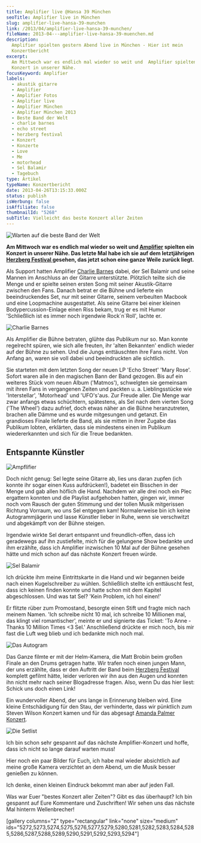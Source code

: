 ```yaml
---
title: Amplifier live @Hansa 39 München
seoTitle: Amplifier live in München
slug: amplifier-live-hansa-39-munchen
link: /2013/04/amplifier-live-hansa-39-munchen/
fileName: 2013-04---amplifier-live-hansa-39-muenchen.md
description:
  Amplifier spielten gestern Abend live in München - Hier ist mein
  Konzertbericht
excerpt:
  Am Mittwoch war es endlich mal wieder so weit und  Amplifier spielten ein
  Konzert in unserer Nähe.
focusKeyword: Amplifier
labels:
  - akustik gitarre
  - Amplifier
  - Amplifier Fotos
  - Amplifier live
  - Amplifier München
  - Amplifier München 2013
  - Beste Band der Welt
  - charlie barnes
  - echo street
  - herzberg festival
  - Konzert
  - Konzerte
  - Love
  - Me
  - motorhead
  - Sel Balamir
  - Tagebuch
type: Artikel
typeName: Konzertbericht
date: 2013-04-26T13:15:33.000Z
status: publish
isWerbung: false
isAffiliate: false
thumbnailId: "5268"
subTitle: Vielleicht das beste Konzert aller Zeiten
---
```


![Warten auf die beste Band der Welt](http://cardamonchai.files.wordpress.com/2013/04/img_4521.png?w=300 "Warten auf die beste Band der Welt")

<strong>Am Mittwoch war es endlich mal wieder so weit und
<a title="Amplifier" href="http://www.amplifiertheband.com" target="_blank" rel="noopener">Amplifier</a>
spielten ein Konzert in unserer Nähe. Das letzte Mal habe ich sie auf dem
letztjährigen
<a title="Herzberg" href="//2012/08/02/burg-herzberg-festival-2012/" target="_blank" rel="noopener">Herzberg
Festival </a>gesehen, das jetzt schon eine ganze Weile zurück liegt. </strong>

Als Support hatten Amplifier
<a title="Charlie Barnes" href="http://charliebarnes.bandcamp.com" target="_blank" rel="noopener">Charlie
Barnes</a> dabei, der Sel Balamir und seine Mannen im Anschluss an der Gitarre
unterstützte. Plötzlich teilte sich die Menge und er spielte seinen ersten Song
mit seiner Akustik-Gitarre zwischen den Fans. Danach betrat er die Bühne und
lieferte ein beeindruckendes Set, nur mit seiner Gitarre, seinem verbeulten
Macbook und eine Loopmachine ausgestattet. Als seine Gitarre bei einer kleinen
Bodypercussion-Einlage einen Riss bekam, trug er es mit Humor 'Schließlich ist
es immer noch irgendwie Rock´n`Roll', lachte er.

![Charlie Barnes](http://cardamonchai.files.wordpress.com/2013/04/img_4525.jpg?w=300 '<a href="http://cardamonchai.files.wordpress.com/2013/04/img_4525.jpg"> </a> Charlie Barnes')

Als Amplifier die Bühne betraten, glühte das Publikum nur so. Man konnte
regelrecht spüren, wie sich alle freuten, ihr 'alten Bekannten' endlich wieder
auf der Bühne zu sehen. Und die Jungs enttäuschten ihre Fans nicht. Von Anfang
an, waren sie voll dabei und beeindruckten alle sichtlich.

Sie starteten mit dem letzten Song der neuen LP 'Echo Street' 'Mary Rose'.
Sofort waren alle in den magischen Bann der Band gezogen. Bis auf ein weiteres
Stück vom neuen Album ('Matmos'), schwelgten sie gemeinsam mit ihren Fans in
vergangenen Zeiten und packten u. a. Lieblingsstücke wie 'Interstellar',
'Motorhead' und 'UFO's'aus. Zur Freude aller. Die Menge war zwar anfangs etwas
schüchtern, spätestens, als Sel nach dem vierten Song ('The Wheel') dazu
aufrief, doch etwas näher an die Bühne heranzutreten, brachen alle Dämme und es
wurde mitgesungen und getanzt. Ein grandioses Finale lieferte die Band, als sie
mitten in ihrer Zugabe das Publikum lobten, erklärten, dass sie mindestens einen
im Publikum wiedererkannten und sich für die Treue bedankten.

## Entspannte Künstler

![Ampflifier](http://cardamonchai.files.wordpress.com/2013/04/img_4526.jpg?w=300 '<a href="http://cardamonchai.files.wordpress.com/2013/04/img_4526.jpg"> </a> Ampflifier')

Doch nicht genug: Sel legte seine Gitarre ab, lies uns daran zupfen (ich konnte
ihr sogar einen Kuss aufdrücken!), badetet ein Bisschen in der Menge und gab
allen höflich die Hand. Nachdem wir alle drei noch ein Plec ergattern konnten
und die Playlist aufgehoben hatten, gingen wir, immer noch vom Rausch der guten
Stimmung und der tollen Musik mitgerissen Richtung Vorraum, wo uns Sel entgegen
kam! Normalerweise bin ich keine Autogrammjägerin und lasse Künstler lieber in
Ruhe, wenn sie verschwitzt und abgekämpft von der Bühne steigen.

Irgendwie wirkte Sel derart entspannt und freundlich-offen, dass ich geradewegs
auf ihn zustiefelte, mich für die gelungene Show bedankte und ihm erzählte, dass
ich Amplifier inzwischen 10 Mal auf der Bühne gesehen hätte und mich schon auf
das nächste Konzert freuen würde.

![Sel Balamir](http://cardamonchai.files.wordpress.com/2013/04/img_4578.jpg?w=300 '<a href="http://cardamonchai.files.wordpress.com/2013/04/img_4578.jpg"> </a> Sel Balamir')

Ich drückte ihm meine Eintrittskarte in die Hand und wir begannen beide nach
einen Kugelschreiber zu wühlen. Schließlich stellte ich enttäuscht fest, dass
ich keinen finden konnte und hatte schon mit dem Kapitel abgeschlossen. Und was
tat Sel? 'Kein Problem, ich hol einen!'

Er flitzte rüber zum Promostand, besorgte einen Stift und fragte mich nach
meinem Namen. 'Ich schreibe nicht 10 mal, ich schreibe 10 Millionen mal, das
klingt viel romantischer', meinte er und signierte das Ticket: 'To Anne - Thanks
10 Million Times &lt;3 Sel.' Anschließend drückte er mich noch, bis mir fast die
Luft weg blieb und ich bedankte mich noch mal.

![Das Autogram](http://cardamonchai.files.wordpress.com/2013/04/img_4580.jpg?w=300 '<a href="http://cardamonchai.files.wordpress.com/2013/04/img_4580.jpg"> </a> Das Autogram')

Das Ganze filmte er mit der Helm-Kamera, die Matt Brobin beim großen Finale an
den Drums getragen hatte. Wir trafen noch einen jungen Mann, der uns erzählte,
dass er den Auftritt der Band beim
<a title="Herzberg" href="//2012/08/02/burg-herzberg-festival-2012/" target="_blank" rel="noopener">Herzberg
Festival</a> komplett gefilmt hätte, leider verloren wir ihn aus den Augen und
konnten ihn nicht mehr nach seiner Blogadresse fragen. Also, wenn Du das hier
liest: Schick uns doch einen Link!

Ein wundervoller Abend, der uns lange in Erinnerung bleiben wird. Eine kleine
Entschädigung für den Stau, der verhinderte, dass wir pünktlich zum Steven
Wilson Konzert kamen und für das abgesagt
<a title="Amanda Palmer" href="//2013/03/11/konzert-abgesagt-ticketshop-uberfordert-neues-aus-der-servicewuste/" target="_blank" rel="noopener">Amanda
Palmer Konzert</a>.

![Die Setlist](http://cardamonchai.files.wordpress.com/2013/04/img_4582.jpg?w=300 '<a href="http://cardamonchai.files.wordpress.com/2013/04/img_4582.jpg"> </a> Die Setlist')

Ich bin schon sehr gespannt auf das nächste Amplifier-Konzert und hoffe, dass
ich nicht so lange darauf warten muss!

Hier noch ein paar Bilder für Euch, ich habe mal wieder absichtlich auf meine
große Kamera verzichtet an dem Abend, um die Musik besser genießen zu können.

Ich denke, einen kleinen Eindruck bekommt man aber auf jeden Fall.

Was war Euer "bestes Konzert aller Zeiten"? Gibt es das überhaupt? Ich bin
gespannt auf Eure Kommentare und Zuschriften! Wir sehen uns das nächste Mal
hinterm Wellenbrecher!

[gallery columns="2" type="rectangular" link="none" size="medium"
ids="5272,5273,5274,5275,5276,5277,5279,5280,5281,5282,5283,5284,5285,5286,5287,5288,5289,5290,5291,5292,5293,5294"]
